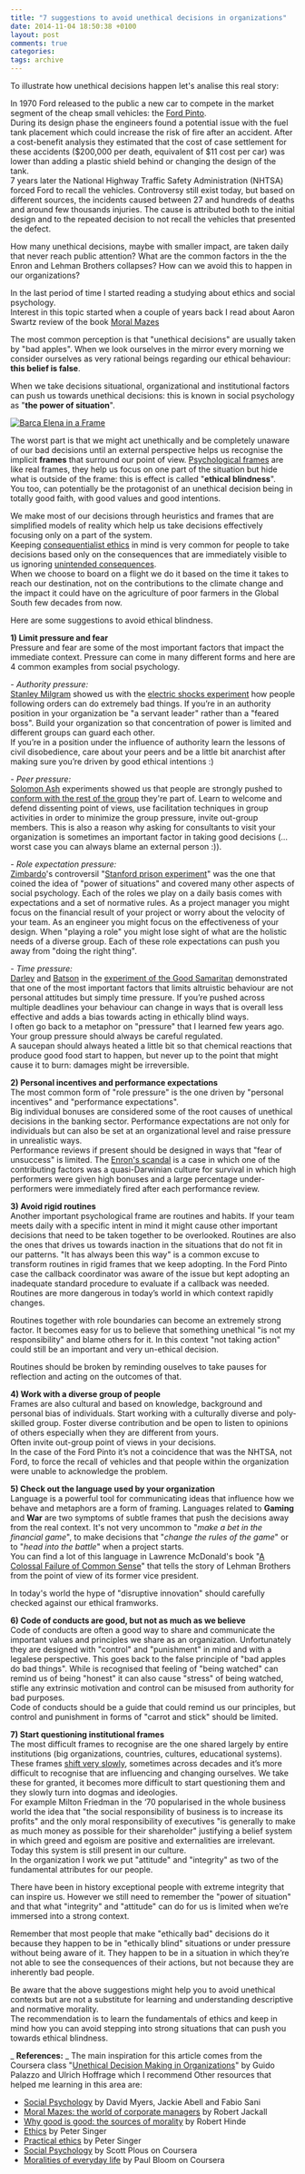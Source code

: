 ```yaml
---
title: "7 suggestions to avoid unethical decisions in organizations"
date: 2014-11-04 18:50:38 +0100
layout: post
comments: true
categories:
tags: archive
---
```


To illustrate how unethical decisions happen let's analise this real story:

In 1970 Ford released to the public a new car to compete in the market segment of the cheap small vehicles: the [Ford Pinto](http://en.wikipedia.org/wiki/Ford_Pinto#Fuel_tank_controversy).  
During its design phase the engineers found a potential issue with the fuel tank placement which could increase the risk of fire after an accident. After a cost-benefit analysis they estimated that the cost of case settlement for these accidents ($200,000 per death, equivalent of $11 cost per car) was lower than adding a plastic shield behind or changing the design of the tank.   
7 years later the National Highway Traffic Safety Administration (NHTSA) forced Ford to recall the vehicles. Controversy still exist today, but based on different sources, the incidents caused between 27 and hundreds of deaths and around few thousands injuries. The cause is attributed both to the initial design and to the repeated decision to not recall the vehicles that presented the defect.

How many unethical decisions, maybe with smaller impact, are taken daily that never reach public attention? What are the common factors in the the Enron and Lehman Brothers collapses? How can we avoid this to happen in our organizations?
<!--more-->

In the last period of time I started reading a studying about ethics and social psychology.  
 Interest in this topic started when a couple of years back I read about Aaron Swartz review of the book [Moral Mazes](http://www.aaronsw.com/weblog/bizethics)

 The most common perception is that "unethical decisions" are usually taken by "bad apples". When we look ourselves in the mirror every morning we consider ourselves as very rational beings regarding our ethical behaviour: **this belief is false**.

 When we take decisions situational, organizational and institutional factors can push us towards unethical decisions: this is known in social psychology as "**the power of situation**".  

 [![Barca Elena in a Frame](/assets/images/posts_2014_barca_elena.jpg)](https://www.flickr.com/photos/iliasbartolini/9354079756/player/)  

The worst part is that we might act unethically and be completely unaware of our bad decisions until an external perspective helps us recognise the implicit **frames** that surround our point of view. [Psychological frames](https://en.wikipedia.org/wiki/Framing_effect_%28psychology%29) are like real frames, they help us focus on one part of the situation but hide what is outside of the frame: this is effect is called "**ethical blindness**".  
You too, can potentially be the protagonist of an unethical decision being in totally good faith, with good values and good intentions.

We make most of our decisions through heuristics and frames that are simplified models of reality which help us take decisions effectively focusing only on a part of the system.  
Keeping [consequentialist ethics](http://plato.stanford.edu/entries/consequentialism/) in mind is very common for people to take decisions based only on the consequences that are immediately visible to us ignoring [unintended consequences](https://en.wikipedia.org/wiki/Unintended_consequences).  
When we choose to board on a flight we do it based on the time it takes to reach our destination, not on the contributions to the climate change and the impact it could have on the agriculture of poor farmers in the Global South few decades from now.

Here are some suggestions to avoid ethical blindness.

**1) Limit pressure and fear**  
Pressure and fear are some of the most important factors that impact the immediate context. Pressure can come in many different forms and here are 4 common examples from social psychology.  

_- Authority pressure:_  
 [Stanley Milgram](https://en.wikipedia.org/wiki/Stanley_Milgram) showed us with the [electric shocks experiment](https://en.wikipedia.org/wiki/Milgram_experiment) how people following orders can do extremely bad things. If you’re in an authority position in your organization be "a servant leader" rather than a "feared boss". Build your organization so that concentration of power is limited and different groups can guard each other.  
 If you’re in a position under the influence of authority learn the lessons of civil disobedience, care about your peers and be a little bit anarchist after making sure you’re driven by good ethical intentions :)

_- Peer pressure:_  
 [Solomon Ash](https://en.wikipedia.org/wiki/Solomon_Asch) experiments showed us that people are strongly pushed to [conform with the rest of the group](https://en.wikipedia.org/wiki/Asch_conformity_experiments) they're part of. Learn to welcome and defend dissenting point of views, use facilitation techniques in group activities in order to minimize the group pressure, invite out-group members. This is also a reason why asking for consultants to visit your organization is sometimes an important factor in taking good decisions (…worst case you can always blame an external person :)).

_- Role expectation pressure:_   
[Zimbardo](https://en.wikipedia.org/wiki/Philip_Zimbardo)'s controversil "[Stanford prison experiment](https://en.wikipedia.org/wiki/Stanford_prison_experiment)" was the one that coined the idea of "power of situations" and covered many other aspects of social psychology. Each of the roles we play on a daily basis comes with expectations and a set of normative rules. As a project manager you might focus on the financial result of your project or worry about the velocity of your team. As an engineer you might focus on the effectiveness of your design. When "playing a role" you might lose sight of what are the holistic needs of a diverse group. Each of these role expectations can push you away from "doing the right thing".

_- Time pressure:_  
[Darley](https://en.wikipedia.org/wiki/John_Darley) and [Batson](https://en.wikipedia.org/wiki/Daniel_Batson) in the [experiment of the Good Samaritan](http://faculty.babson.edu/krollag/org_site/soc_psych/darley_samarit.html) demonstrated that one of the most important factors that limits altruistic behaviour are not personal attitudes but simply time pressure. If you’re pushed across multiple deadlines your behaviour can change in ways that is overall less effective and adds a bias towards acting in ethically blind ways.  
I often go back to a metaphor on "pressure" that I learned few years ago. Your group pressure should always be careful regulated.  
A saucepan should always heated a little bit so that chemical reactions that produce good food start to happen, but never up to the point that might cause it to burn: damages might be irreversible.

**2) Personal incentives and performance expectations**  
The most common form of "role pressure" is the one driven by "personal incentives" and "performance expectations".   
Big individual bonuses are considered some of the root causes of unethical decisions in the banking sector. Performance expectations are not only for individuals but can also be set at an organizational level and raise pressure in unrealistic ways.  
Performance reviews if present should be designed in ways that "fear of unsuccess" is limited. The [Enron's scandal](https://en.wikipedia.org/wiki/Enron_scandal) is a case in which one of the contributing factors was a quasi-Darwinian culture for survival in which high performers were given high bonuses and a large percentage under-performers were immediately fired after each performance review.

**3) Avoid rigid routines**  
Another important psychological frame are routines and habits. If your team meets daily with a specific intent in mind it might cause other important decisions that need to be taken together to be overlooked. Routines are also the ones that drives us towards inaction in the situations that do not fit in our patterns. "It has always been this way" is a common excuse to transform routines in rigid frames that we keep adopting. In the Ford Pinto case the callback coordinator was aware of the issue but kept adopting an inadequate standard procedure to evaluate if a callback was needed.  
Routines are more dangerous in today’s world in which context rapidly changes.

Routines together with role boundaries can become an extremely strong factor. It becomes easy for us to believe that something unethical "is not my responsibility" and blame others for it. In this context "not taking action" could still be an important and very un-ethical decision.  

Routines should be broken by reminding ouselves to take pauses for reflection and acting on the outcomes of that.  

**4) Work with a diverse group of people**  
Frames are also cultural and based on knowledge, background and personal bias of individuals. Start working with a culturally diverse and poly-skilled group. Foster diverse contribution and be open to listen to opinions of others especially when they are different from yours.   
Often invite out-group point of views in your decisions.  
In the case of the Ford Pinto it’s not a coincidence that was the NHTSA, not Ford, to force the recall of vehicles and that people within the organization were unable to acknowledge the problem.

**5) Check out the language used by your organization**  
Language is a powerful tool for communicating ideas that influence how we behave and metaphors are a form of framing. Languages related to **Gaming** and **War** are two symptoms of subtle frames that push the decisions away from the real context. It's not very uncommon to "_make a bet in the financial game_", to make decisions that "_change the rules of the game_" or to "_head into the battle_" when a project starts.   
You can find a lot of this language in Lawrence McDonald's book "[A Colossal Failure of Common Sense](http://www.amazon.com/Colossal-Failure-Common-Sense-Collapse/dp/0307588343)" that tells the story of Lehman Brothers from the point of view of its former vice president.

In today's world the hype of "disruptive innovation" should carefully checked against our ethical framworks.

**6) Code of conducts are good, but not as much as we believe**  
Code of conducts are often a good way to share and communicate the important values and principles we share as an organization. Unfortunately they are designed with "control" and "punishment" in mind and with a legalese perspective. This goes back to the false principle of "bad apples do bad things". While is recognised that feeling of "being watched" can remind us of being "honest" it can also cause "stress" of being watched, stifle any extrinsic motivation and control can be misused from authority for bad purposes.   
Code of conducts should be a guide that could remind us our principles, but control and punishment in forms of "carrot and stick" should be limited.

**7) Start questioning institutional frames**  
The most difficult frames to recognise are the one shared largely by entire institutions (big organizations, countries, cultures, educational systems). These frames [shift very slowly](https://en.wikipedia.org/wiki/Shifting_baseline), sometimes across decades and it’s more difficult to recognise that are influencing and changing ourselves. We take these for granted, it becomes more difficult to start questioning them and they slowly turn into dogmas and ideologies.  
For example Milton Friedman in the ‘70 popularised in the whole business world the idea that "the social responsibility of business is to increase its profits" and the only moral responsibility of executives "is generally to make as much money as possible for their shareholder" justifying a belief system in which greed and egoism are positive and externalities are irrelevant. Today this system is still present in our culture.  
In the organization I work we put "attitude" and "integrity" as two of the fundamental attributes for our people. 

There have been in history exceptional people with extreme integrity that can inspire us. However we still need to remember the "power of situation" and that what "integrity" and "attitude" can do for us is limited when we’re immersed into a strong context.  

Remember that most people that make "ethically bad" decisions do it because they happen to be in "ethically blind" situations or under pressure without being aware of it. They happen to be in a situation in which they’re not able to see the consequences of their actions, but not because they are inherently bad people.

Be aware that the above suggestions might help you to avoid unethical contexts but are not a substitute for learning and understanding descriptive and normative morality.  
The recommendation is to learn the fundamentals of ethics and keep in mind how you can avoid stepping into strong situations that can push you towards ethical blindness.

_ **References:** _ The main inspiration for this article comes from the Coursera class "[Unethical Decision Making in Organizations](https://www.coursera.org/course/unethicaldecision)" by Guido Palazzo and Ulrich Hoffrage which I recommend Other resources that helped me learning in this area are:

- [Social Psychology](www.amazon.co.uk/Social-Psychology-David-Myers-ebook/dp/B00IZCKMPI/ref=sr_1_1) by David Myers, Jackie Abell and Fabio Sani
- [Moral Mazes: the world of corporate managers](http://www.amazon.com/Moral-Mazes-World-Corporate-Managers/dp/0199729883) by Robert Jackall
- [Why good is good: the sources of morality](http://www.amazon.com/Why-Good-The-Sources-Morality/dp/0415277531) by Robert Hinde
- [Ethics](http://www.amazon.com/Ethics-Oxford-Readers-Peter-Singer/dp/0192892452) by Peter Singer
- [Practical ethics](http://www.amazon.com/Practical-Ethics-Peter-Singer/dp/0521707684) by Peter Singer
- [Social Psychology](https://www.coursera.org/course/socialpsychology) by Scott Plous on Coursera
- [Moralities of everyday life](https://www.coursera.org/course/moralities) by Paul Bloom on Coursera
